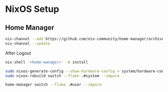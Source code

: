 # NixOS Setup

## Home Manager

```bash
nix-channel --add https://github.com/nix-community/home-manager/archive/release-23.11.tar.gz home-manager
nix-channel --update
```
After Logout
```bash
nix-shell '<home-manager>' -A install
```

```bash
sudo nixos-generate-config --show-hardware-config > system/hardware-configuration.nix
sudo nixos-rebuild switch --flake .#system --impure

home-manager switch --flake .#user --impure
```
